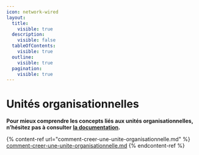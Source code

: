 ```yaml
---
icon: network-wired
layout:
  title:
    visible: true
  description:
    visible: false
  tableOfContents:
    visible: true
  outline:
    visible: true
  pagination:
    visible: true
---
```


# Unités organisationnelles

**Pour mieux comprendre les concepts liés aux unités organisationnelles, n’hésitez pas à consulter** [**la documentation**](https://support.braver.net/pour-les-administrateurs/unites-organisationnelles)**.**

{% content-ref url="comment-creer-une-unite-organisationnelle.md" %}
[comment-creer-une-unite-organisationnelle.md](comment-creer-une-unite-organisationnelle.md)
{% endcontent-ref %}
